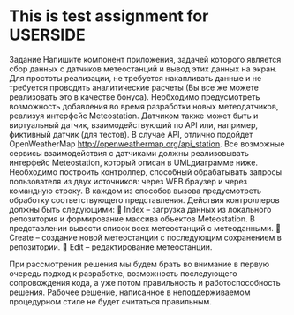 This is test assignment for USERSIDE
============================
Задание
Напишите компонент приложения, задачей которого является сбор данных с датчиков метеостанций и
вывод этих данных на экран. Для простоты реализации, не требуется накапливать данные и не требуется
проводить аналитические расчеты (Вы все же можете реализовать это в качестве бонуса).
Необходимо предусмотреть возможность добавления во время разработки новых метеодатчиков,
реализуя интерфейс Meteostation. Датчиком также может быть и виртуальный датчик,
взаимодействующий по API или, например, фиктивный датчик (для тестов). В случае API, отлично
подойдет OpenWeatherMap http://openweathermap.org/api_station. Все возможные сервисы
взаимодействия с датчиками должны реализовывать интерфейс Meteostation, который описан в UMLдиаграмме ниже.
Необходимо построить контроллер, способный обрабатывать запросы пользователя из двух источников:
через WEB браузер и через командную строку. В каждом из способов вызова предусмотреть обработку
соответствующего представления. Действия контроллеров должны быть следующими:
 Index – загрузка данных из локального репозитория и формирование массива объектов
Meteostation. В представлении вывести список всех метеостанций с метеоданными.
 Create – создание новой метеостанции с последующим сохранением в репозитории.
 Edit – редактирование метеостанции.


При рассмотрении решения мы будем брать во внимание в первую очередь подход к разработке,
возможность последующего сопровождения кода, а уже потом правильность и работоспособность
решения. Рабочее решение, написанное в неподдерживаемом процедурном стиле не будет считаться
правильным.
